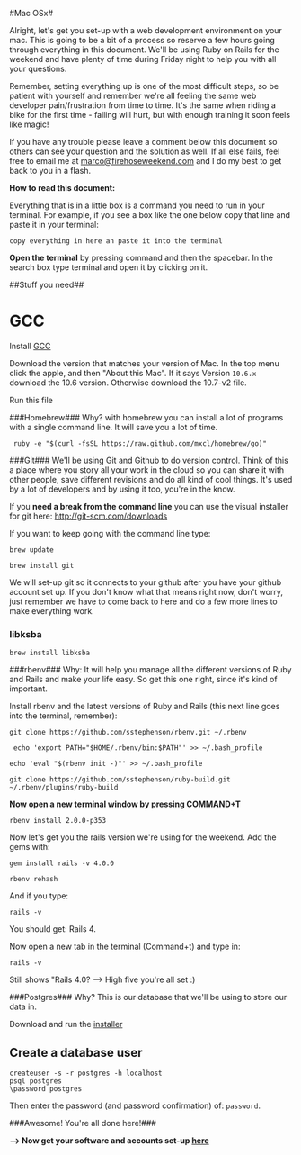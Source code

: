 #Mac OSx#

Alright, let's get you set-up with a web development environment on your mac. This is going to be a bit of a process so reserve a few hours going through everything in this document. We'll be using Ruby on Rails for the weekend and have plenty of time during Friday night to help you with all your questions. 

Remember, setting everything up is one of the most difficult steps, so be patient with yourself and remember we're all feeling the same web developer pain/frustration from time to time. It's the same when riding a bike for the first time - falling will hurt, but with enough training it soon feels like magic!

If you have any trouble please leave a comment below this document so others can see your question and the solution as well. If all else fails, feel free to email me at marco@firehoseweekend.com and I do my best to get back to you in a flash.


__How to read this document:__

Everything that is in a little box is a command you need to run in your terminal. For example, if you see a box like the one below copy that line and paste it in your terminal:

``` 
copy everything in here an paste it into the terminal
```

__Open the terminal__ by pressing command and then the spacebar. In the search box type terminal and open it by clicking on it.

##Stuff you need##

GCC
====

Install [GCC](https://github.com/kennethreitz/osx-gcc-installer/downloads) 

Download the version that matches your version of Mac.  In the top menu click the apple, and then "About this Mac".  If it says Version `10.6.x` download the 10.6 version.  Otherwise download the 10.7-v2 file.

Run this file

###Homebrew###
Why? with homebrew you can install a lot of programs with a single command line. It will save you a lot of time.

```
 ruby -e "$(curl -fsSL https://raw.github.com/mxcl/homebrew/go)"
```

###Git###
We'll be using Git and Github to do version control. Think of this a place where you story all your work in the cloud so you can share it with other people, save different revisions and do all kind of cool things. It's used by a lot of developers and by using it too, you're in the know.

If you __need a break from the command line__ you can use the visual installer for git here:
http://git-scm.com/downloads

If you want to keep going with the command line type:

```
brew update
```
```
brew install git
```

We will set-up git so it connects to your github after you have your github account set up. If you don't know what that means right now, don't worry, just remember we have to come back to here and do a few more lines to make everything work.



### libksba ###

```
brew install libksba
```


###rbenv###
Why: It will help you manage all the different versions of Ruby and Rails and make your life easy. So get this one right, since it's kind of important.

Install rbenv and the latest versions of Ruby and Rails (this next line goes into the terminal, remember):



```
git clone https://github.com/sstephenson/rbenv.git ~/.rbenv

```


```
 echo 'export PATH="$HOME/.rbenv/bin:$PATH"' >> ~/.bash_profile
```

```
echo 'eval "$(rbenv init -)"' >> ~/.bash_profile
```


```
git clone https://github.com/sstephenson/ruby-build.git ~/.rbenv/plugins/ruby-build
```

__Now open a new terminal window by pressing COMMAND+T__

```
rbenv install 2.0.0-p353
```


Now let's get you the rails version we're using for the weekend. Add the gems with:

```
gem install rails -v 4.0.0

```

```
rbenv rehash
```

And if you type:

```
rails -v
```

You should get: Rails 4.

Now open a new tab in the terminal (Command+t) and type in:

```
rails -v
```

Still shows "Rails 4.0? --> High five you're all set :)



###Postgres###
Why? This is our database that we'll be using to store our data in. 

Download and run the [installer](http://www.enterprisedb.com/products-services-training/pgdownload#osx)


Create a database user
---------------------


```
createuser -s -r postgres -h localhost
psql postgres
\password postgres
```

Then enter the password (and password confirmation) of: `password`.

###Awesome! You're all done here!###

__--> Now get your software and accounts set-up [here](https://github.com/FirehoseWeekend/install-guide)__

